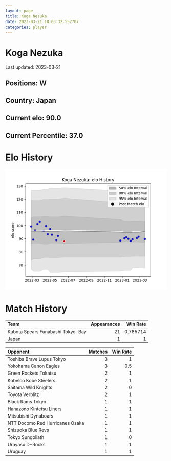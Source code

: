 ```yaml
---  
layout: page  
title: Koga Nezuka  
date: 2023-03-21 18:03:32.552707  
categories: player  
---
```

# Koga Nezuka


Last updated: 2023-03-21
## Positions: W

## Country: Japan

## Current elo: 90.0

## Current Percentile: 37.0

# Elo History


![elo history](history_KogaNezuka.png)
# Match History


| Team                              |   Appearances |   Win Rate |
|:----------------------------------|--------------:|-----------:|
| Kubota Spears Funabashi Tokyo-Bay |            21 |   0.785714 |
| Japan                             |             1 |   1        |

| Opponent                        |   Matches |   Win Rate |
|:--------------------------------|----------:|-----------:|
| Toshiba Brave Lupus Tokyo       |         3 |        1   |
| Yokohama Canon Eagles           |         3 |        0.5 |
| Green Rockets Tokatsu           |         2 |        1   |
| Kobelco Kobe Steelers           |         2 |        1   |
| Saitama Wild Knights            |         2 |        0   |
| Toyota Verblitz                 |         2 |        1   |
| Black Rams Tokyo                |         1 |        1   |
| Hanazono Kintetsu Liners        |         1 |        1   |
| Mitsubishi Dynaboars            |         1 |        1   |
| NTT Docomo Red Hurricanes Osaka |         1 |        1   |
| Shizuoka Blue Revs              |         1 |        1   |
| Tokyo Sungoliath                |         1 |        0   |
| Urayasu D-Rocks                 |         1 |        1   |
| Uruguay                         |         1 |        1   |